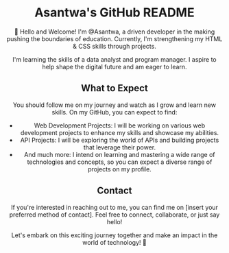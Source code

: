 <!DOCTYPE html>
<html>
<head>
  <style>
    body {
      text-align: center;
    }
    
    h1, h2, p, ul {
      text-align: center;
      margin: auto;
      max-width: 800px;
    }
  </style>
</head>
<body>
  <h1>Asantwa's GitHub README</h1>
  
  <p>👋 Hello and Welcome! I'm @Asantwa, a driven developer in the making pushing the boundaries of education. Currently, I'm strengthening my HTML & CSS skills through projects.</p>
  
  <p>I'm learning the skills of a data analyst and program manager. I aspire to help shape the digital future and am eager to learn.</p>
  
  <h2>What to Expect</h2>
  
  <p>You should follow me on my journey and watch as I grow and learn new skills. On my GitHub, you can expect to find:</p>
  
  <ul>
    <li>Web Development Projects: I will be working on various web development projects to enhance my skills and showcase my abilities.</li>
    <li>API Projects: I will be exploring the world of APIs and building projects that leverage their power.</li>
    <li>And much more: I intend on learning and mastering a wide range of technologies and concepts, so you can expect a diverse range of projects on my profile.</li>
  </ul>
  
  <h2>Contact</h2>
  
  <p>If you're interested in reaching out to me, you can find me on [insert your preferred method of contact]. Feel free to connect, collaborate, or just say hello!</p>
  
  <p>Let's embark on this exciting journey together and make an impact in the world of technology! 🚀</p>
</body>
</html>
